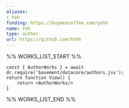 ```yaml
---
aliases:
- Yoh
funding: https://buymeacoffee.com/yohh
name: Yoh
type: author
url: https://github.com/Yohh
---
```



%% WORKS_LIST_START %%

```datacorejsx
const { AuthorWorks } = await dc.require('basement/datacore/authors.jsx');
return function View() {
    return <AuthorWorks/>
}
```
%% WORKS_LIST_END %%